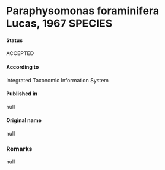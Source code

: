 Paraphysomonas foraminifera Lucas, 1967 SPECIES
=======

#### Status
ACCEPTED

#### According to
Integrated Taxonomic Information System

#### Published in
null

#### Original name
null

### Remarks
null